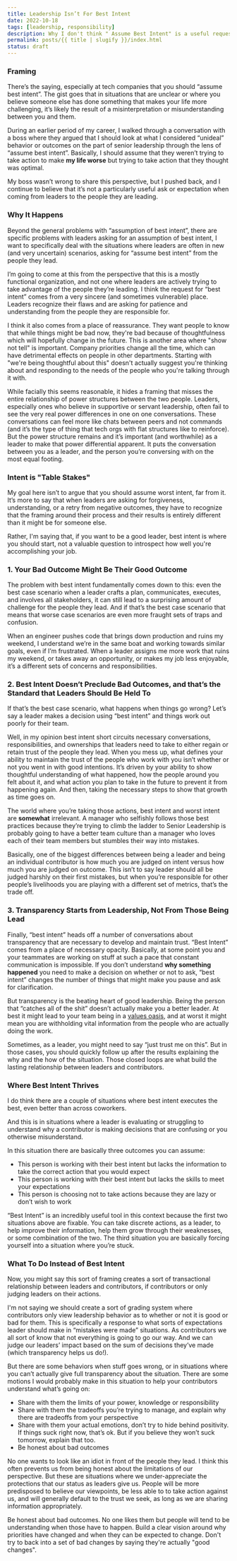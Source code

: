 ```yaml
---
title: Leadership Isn’t For Best Intent
date: 2022-10-18
tags: [leadership, responsibility]
description: Why I don't think " Assume Best Intent" is a useful request for leaders to make
permalink: posts/{{ title | slugify }}/index.html
status: draft
---
```


### Framing

There’s the saying, especially at tech companies that you should “assume best intent”. The gist goes that in situations that are unclear or where you believe someone else has done something that makes your life more challenging, it’s likely the result of a misinterpretation or misunderstanding between you and them.

During an earlier period of my career, I walked through a conversation with a boss where they argued that I should look at what I considered “unideal” behavior or outcomes on the part of senior leadership through the lens of “assume best intent”. Basically, I should assume that they weren’t trying to take action to make **my life worse** but trying to take action that they thought was optimal.

My boss wasn’t wrong to share this perspective, but I pushed back, and I continue to believe that it’s not a particularly useful ask or expectation when coming from leaders to the people they are leading.

### Why It Happens

Beyond the general problems with “assumption of best intent”, there are specific problems with leaders asking for an assumption of best intent, I want to specifically deal with the situations where leaders are often in new (and very uncertain) scenarios, asking for “assume best intent” from the people they lead.

I’m going to come at this from the perspective that this is a mostly functional organization, and not one where leaders are actively trying to take advantage of the people they’re leading. I think the request for “best intent” comes from a very sincere (and sometimes vulnerable) place. Leaders recognize their flaws and are asking for patience and understanding from the people they are responsible for.

I think it also comes from a place of reassurance. They want people to know that while things might be bad now, they're bad because of thoughtfulness which will hopefully change in the future. This is another area where "show not tell" is important. Company priorities change all the time, which can have detrimental effects on people in other departments. Starting with "we're being thoughtful about this" doesn't actually suggest you're thinking about and responding to the needs of the people who you're talking through it with.

While facially this seems reasonable, it hides a framing that misses the entire relationship of power structures between the two people. Leaders, especially ones who believe in supportive or servant leadership, often fail to see the very real power differences in one on one conversations. These conversations can feel more like chats between peers and not commands (and it’s the type of thing that tech orgs with flat structures like to reinforce). But the power structure remains and it’s important (and worthwhile) as a leader to make that power differential apparent. It puts the conversation between you as a leader, and the person you’re conversing with on the most equal footing.

### Intent is "Table Stakes"

My goal here isn’t to argue that you should assume worst intent, far from it. It’s more to say that when leaders are asking for forgiveness, understanding, or a retry from negative outcomes, they have to recognize that the framing around their process and their results is entirely different than it might be for someone else.

Rather, I'm saying that, if you want to be a good leader, best intent is where you should start, not a valuable question to introspect how well you're accomplishing your job.

### 1. Your Bad Outcome Might Be Their Good Outcome

The problem with best intent fundamentally comes down to this: even the best case scenario when a leader crafts a plan, communicates, executes, and involves all stakeholders, it can still lead to a surprising amount of challenge for the people they lead. And if that’s the best case scenario that means that worse case scenarios are even more fraught sets of traps and confusion.

When an engineer pushes code that brings down production and ruins my weekend, I understand we’re in the same boat and working towards similar goals, even if I’m frustrated. When a leader assigns me more work that ruins my weekend, or takes away an opportunity, or makes my job less enjoyable, it’s a different sets of concerns and responsibilities.

### 2. Best Intent Doesn’t Preclude Bad Outcomes, and that’s the Standard that Leaders Should Be Held To

If that’s the best case scenario, what happens when things go wrong? Let’s say a leader makes a decision using “best intent” and things work out poorly for their team.

Well, in my opinion best intent short circuits necessary conversations, responsibilities, and ownerships that leaders need to take to either regain or retain trust of the people they lead. When you mess up, what defines your ability to maintain the trust of the people who work with you isn’t whether or not you went in with good intentions. It’s driven by your ability to show thoughtful understanding of what happened, how the people around you felt about it, and what action you plan to take in the future to prevent it from happening again. And then, taking the necessary steps to show that growth as time goes on.

The world where you’re taking those actions, best intent and worst intent are **somewhat** irrelevant. A manager who selfishly follows those best practices because they’re trying to climb the ladder to Senior Leadership is probably going to have a better team culture than a manager who loves each of their team members but stumbles their way into mistakes.

Basically, one of the biggest differences between being a leader and being an individual contributor is how much you are judged on intent versus how much you are judged on outcome. This isn’t to say leader should all be judged harshly on their first mistakes, but when you’re responsible for other people’s livelihoods you are playing with a different set of metrics, that’s the trade off.

### 3. Transparency Starts from Leadership, Not From Those Being Lead

Finally, “best intent” heads off a number of conversations about transparency that are necessary to develop and maintain trust. “Best Intent” comes from a place of necessary opacity. Basically, at some point you and your teammates are working on stuff at such a pace that constant communication is impossible. If you don’t understand **why something happened** you need to make a decision on whether or not to ask, “best intent” changes the number of things that might make you pause and ask for clarification.

But transparency is the beating heart of good leadership. Being the person that “catches all of the shit” doesn’t actually make you a better leader. At best it might lead to your team being in a [values oasis](https://lethain.com/values-oasis/), and at worst it might mean you are withholding vital information from the people who are actually doing the work.

Sometimes, as a leader, you might need to say “just trust me on this”. But in those cases, you should quickly follow up after the results explaining the why and the how of the situation. Those closed loops are what build the lasting relationship between leaders and contributors.

### Where Best Intent Thrives

I do think there are a couple of situations where best intent executes the best, even better than across coworkers.

And this is in situations where a leader is evaluating or struggling to understand why a contributor is making decisions that are confusing or you otherwise misunderstand.

In this situation there are basically three outcomes you can assume:

- This person is working with their best intent but lacks the information to take the correct action that you would expect
- This person is working with their best intent but lacks the skills to meet your expectations
- This person is choosing not to take actions because they are lazy or don’t wish to work

“Best Intent” is an incredibly useful tool in this context because the first two situations above are fixable. You can take discrete actions, as a leader, to help improve their information, help them grow through their weaknesses, or some combination of the two. The third situation you are basically forcing yourself into a situation where you’re stuck.

### What To Do Instead of Best Intent

Now, you might say this sort of framing creates a sort of transactional relationship between leaders and contributors, if contributors or only judging leaders on their actions.

I'm not saying we should create a sort of grading system where contributors only view leadership behavior as to whether or not it is good or bad for them. This is specifically a response to what sorts of expectations leader should make in “mistakes were made” situations. As contributors we all sort of know that not everything is going to go our way. And we can judge our leaders’ impact based on the sum of decisions they’ve made (which transparency helps us do!).

But there are some behaviors when stuff goes wrong, or in situations where you can’t actually give full transparency about the situation. There are some motions I would probably make in this situation to help your contributors understand what’s going on:

- Share with them the limits of your power, knowledge or responsibility
- Share with them the tradeoffs you’re trying to manage, and explain why there are tradeoffs from your perspective
- Share with them your actual emotions, don’t try to hide behind positivity. If things suck right now, that’s ok. But if you believe they won’t suck tomorrow, explain that too.
- Be honest about bad outcomes

No one wants to look like an idiot in front of the people they lead. I think this often prevents us from being honest about the limitations of our perspective. But these are situations where we under-appreciate the protections that our status as leaders give us. People will be more predisposed to believe our viewpoints, be less able to to take action against us, and will generally default to the trust we seek, as long as we are sharing information appropriately.

Be honest about bad outcomes. No one likes them but people will tend to be understanding when those have to happen. Build a clear vision around why priorities have changed and when they can be expected to change. Don't try to back into a set of bad changes by saying they're actually "good changes".
